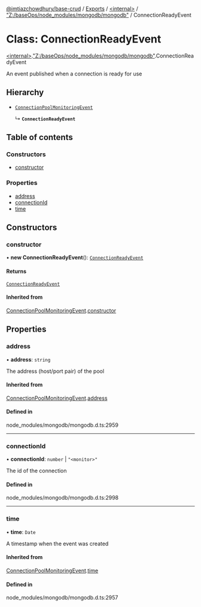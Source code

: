 [@imtiazchowdhury/base-crud](../README.md) / [Exports](../modules.md) / [\<internal\>](../modules/internal_.md) / ["Z:/baseOps/node\_modules/mongodb/mongodb"](../modules/internal_._Z__baseOps_node_modules_mongodb_mongodb_.md) / ConnectionReadyEvent

# Class: ConnectionReadyEvent

[\<internal\>](../modules/internal_.md).["Z:/baseOps/node\_modules/mongodb/mongodb"](../modules/internal_._Z__baseOps_node_modules_mongodb_mongodb_.md).ConnectionReadyEvent

An event published when a connection is ready for use

## Hierarchy

- [`ConnectionPoolMonitoringEvent`](internal_._Z__baseOps_node_modules_mongodb_mongodb_.ConnectionPoolMonitoringEvent.md)

  ↳ **`ConnectionReadyEvent`**

## Table of contents

### Constructors

- [constructor](internal_._Z__baseOps_node_modules_mongodb_mongodb_.ConnectionReadyEvent.md#constructor)

### Properties

- [address](internal_._Z__baseOps_node_modules_mongodb_mongodb_.ConnectionReadyEvent.md#address)
- [connectionId](internal_._Z__baseOps_node_modules_mongodb_mongodb_.ConnectionReadyEvent.md#connectionid)
- [time](internal_._Z__baseOps_node_modules_mongodb_mongodb_.ConnectionReadyEvent.md#time)

## Constructors

### constructor

• **new ConnectionReadyEvent**(): [`ConnectionReadyEvent`](internal_._Z__baseOps_node_modules_mongodb_mongodb_.ConnectionReadyEvent.md)

#### Returns

[`ConnectionReadyEvent`](internal_._Z__baseOps_node_modules_mongodb_mongodb_.ConnectionReadyEvent.md)

#### Inherited from

[ConnectionPoolMonitoringEvent](internal_._Z__baseOps_node_modules_mongodb_mongodb_.ConnectionPoolMonitoringEvent.md).[constructor](internal_._Z__baseOps_node_modules_mongodb_mongodb_.ConnectionPoolMonitoringEvent.md#constructor)

## Properties

### address

• **address**: `string`

The address (host/port pair) of the pool

#### Inherited from

[ConnectionPoolMonitoringEvent](internal_._Z__baseOps_node_modules_mongodb_mongodb_.ConnectionPoolMonitoringEvent.md).[address](internal_._Z__baseOps_node_modules_mongodb_mongodb_.ConnectionPoolMonitoringEvent.md#address)

#### Defined in

node_modules/mongodb/mongodb.d.ts:2959

___

### connectionId

• **connectionId**: `number` \| ``"<monitor>"``

The id of the connection

#### Defined in

node_modules/mongodb/mongodb.d.ts:2998

___

### time

• **time**: `Date`

A timestamp when the event was created

#### Inherited from

[ConnectionPoolMonitoringEvent](internal_._Z__baseOps_node_modules_mongodb_mongodb_.ConnectionPoolMonitoringEvent.md).[time](internal_._Z__baseOps_node_modules_mongodb_mongodb_.ConnectionPoolMonitoringEvent.md#time)

#### Defined in

node_modules/mongodb/mongodb.d.ts:2957
